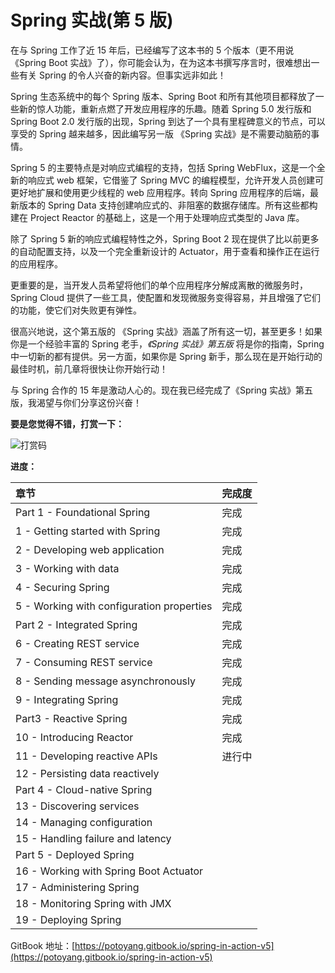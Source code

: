 # Spring 实战\(第 5 版)

在与 Spring 工作了近 15 年后，已经编写了这本书的 5 个版本（更不用说《Spring Boot 实战》了），你可能会认为，在为这本书撰写序言时，很难想出一些有关 Spring 的令人兴奋的新内容。但事实远非如此！

Spring 生态系统中的每个 Spring 版本、Spring Boot 和所有其他项目都释放了一些新的惊人功能，重新点燃了开发应用程序的乐趣。随着 Spring 5.0 发行版和 Spring Boot 2.0 发行版的出现，Spring 到达了一个具有里程碑意义的节点，可以享受的 Spring 越来越多，因此编写另一版 《Spring 实战》是不需要动脑筋的事情。

Spring 5 的主要特点是对响应式编程的支持，包括 Spring WebFlux，这是一个全新的响应式 web 框架，它借鉴了 Spring MVC 的编程模型，允许开发人员创建可更好地扩展和使用更少线程的 web 应用程序。转向 Spring 应用程序的后端，最新版本的 Spring Data 支持创建响应式的、非阻塞的数据存储库。所有这些都构建在 Project Reactor 的基础上，这是一个用于处理响应式类型的 Java 库。

除了 Spring 5 新的响应式编程特性之外，Spring Boot 2 现在提供了比以前更多的自动配置支持，以及一个完全重新设计的 Actuator，用于查看和操作正在运行的应用程序。

更重要的是，当开发人员希望将他们的单个应用程序分解成离散的微服务时，Spring Cloud 提供了一些工具，使配置和发现微服务变得容易，并且增强了它们的功能，使它们对失败更有弹性。

很高兴地说，这个第五版的 《Spring 实战》涵盖了所有这一切，甚至更多！如果你是一个经验丰富的 Spring 老手，*《Spring 实战》第五版* 将是你的指南，Spring 中一切新的都有提供。另一方面，如果你是 Spring 新手，那么现在是开始行动的最佳时机，前几章将很快让你开始行动！

与 Spring 合作的 15 年是激动人心的。现在我已经完成了《Spring 实战》第五版，我渴望与你们分享这份兴奋！



 **要是您觉得不错，打赏一下：** 

![打赏码](E:\Document\spring-in-action-v5-translate\打赏码.png)

**进度：**

| 章节                                      | 完成度 |
| :---------------------------------------- | :----- |
| Part 1 - Foundational Spring              | 完成   |
| 1 - Getting started with Spring           | 完成   |
| 2 - Developing web application            | 完成   |
| 3 - Working with data                     | 完成   |
| 4 - Securing Spring                       | 完成   |
| 5 - Working with configuration properties | 完成   |
| Part 2 - Integrated Spring                | 完成   |
| 6 - Creating REST service                 | 完成   |
| 7 - Consuming REST service                | 完成   |
| 8 - Sending message asynchronously        | 完成   |
| 9 - Integrating Spring                    | 完成   |
| Part3 - Reactive Spring                   | 完成   |
| 10 - Introducing Reactor                  | 完成   |
| 11 - Developing reactive APIs             | 进行中 |
| 12 - Persisting data reactively           |        |
| Part 4 - Cloud-native Spring              |        |
| 13 - Discovering services                 |        |
| 14 - Managing configuration               |        |
| 15 - Handling failure and latency         |        |
| Part 5 - Deployed Spring                  |        |
| 16 - Working with Spring Boot Actuator    |        |
| 17 - Administering Spring                 |        |
| 18 - Monitoring Spring with JMX           |        |
| 19 - Deploying Spring                     |        |

GitBook 地址：[https://potoyang.gitbook.io/spring-in-action-v5](https://potoyang.gitbook.io/spring-in-action-v5)